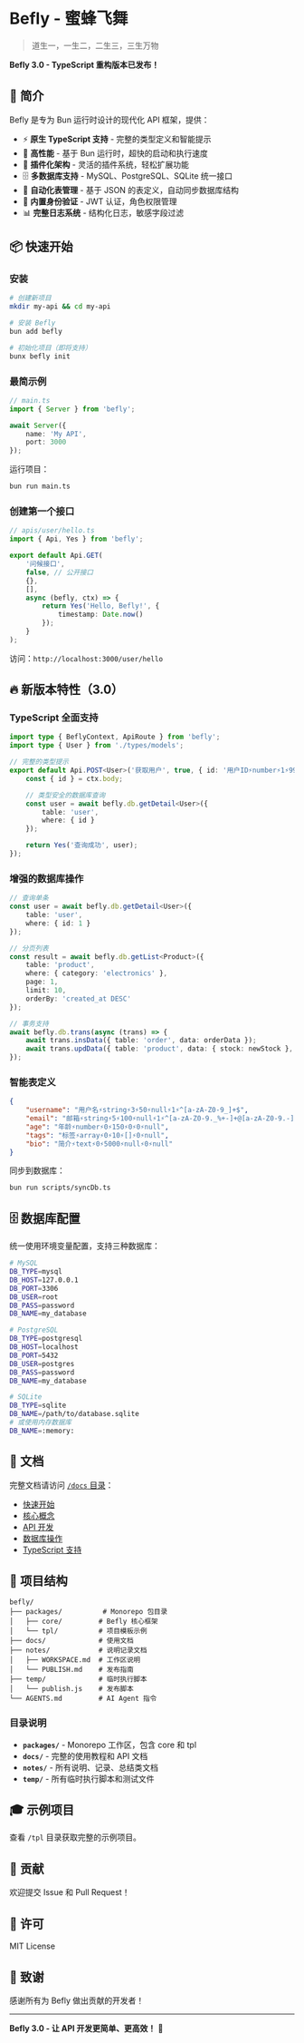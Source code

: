 # Befly - 蜜蜂飞舞

> 道生一，一生二，二生三，三生万物

**Befly 3.0 - TypeScript 重构版本已发布！**

## 🎯 简介

Befly 是专为 Bun 运行时设计的现代化 API 框架，提供：

-   ⚡ **原生 TypeScript 支持** - 完整的类型定义和智能提示
-   🚀 **高性能** - 基于 Bun 运行时，超快的启动和执行速度
-   🔌 **插件化架构** - 灵活的插件系统，轻松扩展功能
-   🗄️ **多数据库支持** - MySQL、PostgreSQL、SQLite 统一接口
-   📝 **自动化表管理** - 基于 JSON 的表定义，自动同步数据库结构
-   🔐 **内置身份验证** - JWT 认证，角色权限管理
-   📊 **完整日志系统** - 结构化日志，敏感字段过滤

## 📦 快速开始

### 安装

```bash
# 创建新项目
mkdir my-api && cd my-api

# 安装 Befly
bun add befly

# 初始化项目（即将支持）
bunx befly init
```

### 最简示例

```typescript
// main.ts
import { Server } from 'befly';

await Server({
    name: 'My API',
    port: 3000
});
```

运行项目：

```bash
bun run main.ts
```

### 创建第一个接口

```typescript
// apis/user/hello.ts
import { Api, Yes } from 'befly';

export default Api.GET(
    '问候接口',
    false, // 公开接口
    {},
    [],
    async (befly, ctx) => {
        return Yes('Hello, Befly!', {
            timestamp: Date.now()
        });
    }
);
```

访问：`http://localhost:3000/user/hello`

## 🔥 新版本特性（3.0）

### TypeScript 全面支持

```typescript
import type { BeflyContext, ApiRoute } from 'befly';
import type { User } from './types/models';

// 完整的类型提示
export default Api.POST<User>('获取用户', true, { id: '用户ID⚡number⚡1⚡999999⚡null⚡0⚡null' }, ['id'], async (befly: BeflyContext, ctx) => {
    const { id } = ctx.body;

    // 类型安全的数据库查询
    const user = await befly.db.getDetail<User>({
        table: 'user',
        where: { id }
    });

    return Yes('查询成功', user);
});
```

### 增强的数据库操作

```typescript
// 查询单条
const user = await befly.db.getDetail<User>({
    table: 'user',
    where: { id: 1 }
});

// 分页列表
const result = await befly.db.getList<Product>({
    table: 'product',
    where: { category: 'electronics' },
    page: 1,
    limit: 10,
    orderBy: 'created_at DESC'
});

// 事务支持
await befly.db.trans(async (trans) => {
    await trans.insData({ table: 'order', data: orderData });
    await trans.updData({ table: 'product', data: { stock: newStock }, where: { id: productId } });
});
```

### 智能表定义

```json
{
    "username": "用户名⚡string⚡3⚡50⚡null⚡1⚡^[a-zA-Z0-9_]+$",
    "email": "邮箱⚡string⚡5⚡100⚡null⚡1⚡^[a-zA-Z0-9._%+-]+@[a-zA-Z0-9.-]+\\.[a-zA-Z]{2,}$",
    "age": "年龄⚡number⚡0⚡150⚡0⚡0⚡null",
    "tags": "标签⚡array⚡0⚡10⚡[]⚡0⚡null",
    "bio": "简介⚡text⚡0⚡5000⚡null⚡0⚡null"
}
```

同步到数据库：

```bash
bun run scripts/syncDb.ts
```

## 🗄️ 数据库配置

统一使用环境变量配置，支持三种数据库：

```bash
# MySQL
DB_TYPE=mysql
DB_HOST=127.0.0.1
DB_PORT=3306
DB_USER=root
DB_PASS=password
DB_NAME=my_database

# PostgreSQL
DB_TYPE=postgresql
DB_HOST=localhost
DB_PORT=5432
DB_USER=postgres
DB_PASS=password
DB_NAME=my_database

# SQLite
DB_TYPE=sqlite
DB_NAME=/path/to/database.sqlite
# 或使用内存数据库
DB_NAME=:memory:
```

## 📖 文档

完整文档请访问 [`/docs` 目录](./docs/)：

-   [快速开始](./docs/02-快速上手/01-10分钟体验.md)
-   [核心概念](./docs/03-核心概念/)
-   [API 开发](./docs/04-API开发/)
-   [数据库操作](./docs/05-数据库/)
-   [TypeScript 支持](./docs/10-TypeScript/01-TypeScript支持.md)

## 📁 项目结构

```
befly/
├── packages/          # Monorepo 包目录
│   ├── core/         # Befly 核心框架
│   └── tpl/          # 项目模板示例
├── docs/             # 使用文档
├── notes/            # 说明记录文档
│   ├── WORKSPACE.md  # 工作区说明
│   └── PUBLISH.md    # 发布指南
├── temp/             # 临时执行脚本
│   └── publish.js    # 发布脚本
└── AGENTS.md         # AI Agent 指令
```

### 目录说明

-   **`packages/`** - Monorepo 工作区，包含 core 和 tpl
-   **`docs/`** - 完整的使用教程和 API 文档
-   **`notes/`** - 所有说明、记录、总结类文档
-   **`temp/`** - 所有临时执行脚本和测试文件

## 🎓 示例项目

查看 `/tpl` 目录获取完整的示例项目。

## 🤝 贡献

欢迎提交 Issue 和 Pull Request！

## 📄 许可

MIT License

## 🌟 致谢

感谢所有为 Befly 做出贡献的开发者！

---

**Befly 3.0 - 让 API 开发更简单、更高效！** 🚀
